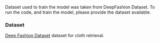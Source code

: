 Dataset used to train the model was taken from DeepFashion Dataset.
To run the code, and train the model, please provide the dataset available.

<h3>Dataset</h3>
<p><a href="http://mmlab.ie.cuhk.edu.hk/projects/DeepFashion.html" target="_blank">Deep Fashion Dataset</a> dataset for cloth retrieval.</p>
